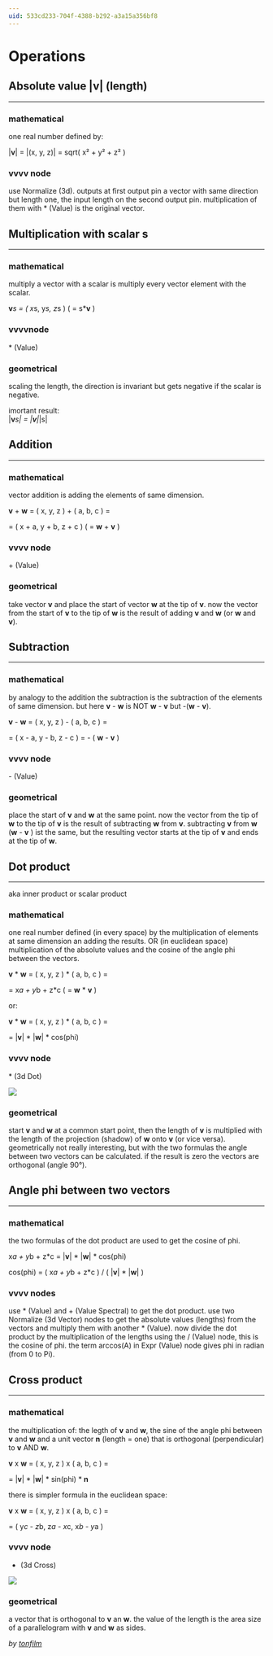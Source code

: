 ```yaml
---
uid: 533cd233-704f-4388-b292-a3a15a356bf8
---
```


#  Operations
##  Absolute value |**v**| (length)
---  

###  mathematical
one real number defined by:  

|**v**| = |(x, y, z)| = sqrt( x² + y² + z² )  

###  vvvv node
use <span class="node">Normalize (3d)</span>. outputs at first output pin a vector with same direction but length one, the input length on the second output pin. multiplication of them with <span class="node">* (Value)</span> is the original vector.  


##  Multiplication with scalar s
---  
###  mathematical
multiply a vector with a scalar is multiply every vector element with the scalar.  

**v***s = ( x*s, y*s, z*s ) ( = s***v** )  

###  vvvvnode 
<span class="node">* (Value)</span>  


###  geometrical
scaling the length, the direction is invariant but gets negative if the scalar is negative.   

imortant result:  
|**v***s| = |**v**|*|s|  


##  Addition
---  
###  mathematical
vector addition is adding the elements of same dimension.  

**v** + **w** = ( x, y, z ) + ( a, b, c ) =  

= ( x + a, y + b, z + c ) ( = **w** + **v** )  

###  vvvv node 
<span class="node">+ (Value)</span>  


###  geometrical
take vector **v** and place the start of vector **w** at the tip of **v**. now the vector from the start of **v** to the tip of **w** is the result of adding **v** and **w** (or **w** and **v**).   


##  Subtraction
---  
###  mathematical
by analogy to the addition the subtraction is the subtraction of the elements of same dimension. but here **v** - **w** is NOT **w** - **v** but -(**w** - **v**).  

**v** - **w** = ( x, y, z ) - ( a, b, c ) =  

= ( x - a, y - b, z - c )  = - ( **w** - **v** )  

###  vvvv node 
<span class="node">- (Value)</span>  
###  geometrical
place the start of **v** and **w** at the same point. now the vector from the tip of **w** to the tip of **v** is the result of subtracting **w** from **v**. subtracting **v** from **w** (**w** - **v** ) ist the same, but the resulting vector starts at the tip of **v** and ends at the tip of **w**.  

##  Dot product
---  
aka inner product or scalar product  
###  mathematical
one real number defined (in every space) by the multiplication of elements at same dimension an adding the results. OR (in euclidean space) multiplication of the absolute values and the cosine of the angle phi between the vectors.  


**v** * **w** = ( x, y, z ) * ( a, b, c ) =  

= x*a + y*b + z*c  ( = **w** * **v** )  

or:  

**v** * **w** = ( x, y, z ) * ( a, b, c ) =  

= |**v**| * |**w**| * cos(phi)  

###  vvvv node 

 <span class="node">* (3d Dot)</span>


![](~/img/dotproduct3dvectorhelp_3.jpg "")  
###  geometrical
start **v** and **w** at a common start point, then the length of **v** is multiplied with the length of the projection (shadow) of **w** onto **v** (or vice versa). geometrically not really interesting, but with the two formulas the angle between two vectors  can be calculated. if the result is zero the vectors are orthogonal (angle 90°).  

##  Angle phi between two vectors
---  
###  mathematical
the two formulas of the dot product are used to get the cosine of phi.  

x*a + y*b + z*c = |**v**| * |**w**| * cos(phi)  

cos(phi) = ( x*a + y*b + z*c ) / ( |**v**| * |**w**| )  

###  vvvv nodes
use <span class="node">* (Value)</span> and <span class="node">+ (Value Spectral)</span> to get the dot product. use two <span class="node">Normalize (3d Vector)</span> nodes to get the absolute values (lengths) from the vectors and multiply them with another <span class="node">* (Value)</span>. now divide the dot product by the multiplication of the lengths using the <span class="node">/ (Value)</span> node, this is the cosine of phi. the term arccos(A) in <span class="node">Expr (Value)</span> node gives phi in radian (from 0 to Pi).  

##  Cross product 
---  
###  mathematical
the multiplication of: the legth of **v** and **w**, the sine of the angle phi between **v** and **w** and a unit vector **n** (length = one) that is orthogonal (perpendicular) to **v** AND **w**.   

**v** x **w** = ( x, y, z ) x ( a, b, c ) =  

= |**v**| * |**w**| * sin(phi) * **n**   

there is simpler formula in the euclidean space:  

**v** x **w** = ( x, y, z ) x ( a, b, c ) =  

= ( y*c - z*b, z*a - x*c, x*b - y*a )  

###  vvvv node
 * (3d Cross)

![](~/img/crossproduct3dvectorhelp_3.jpg "")  

###  geometrical
a vector that is orthogonal to **v** an **w**. the value of the length is the area size of a parallelogram with **v** and **w** as sides.  


*by <span class="user"><a href="https://vvvv.org/users/tonfilm" class="extURL" target="_blank">tonfilm</a></span>*